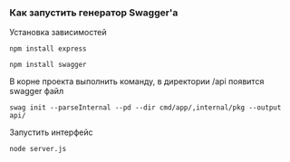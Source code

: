 ### Как запустить генератор Swagger'а

Установка зависимостей
```
npm install express
```
```
npm install swagger
```

В корне проекта выполнить команду, в директории /api появится swagger файл
```
swag init --parseInternal --pd --dir cmd/app/,internal/pkg --output api/
```
Запустить интерфейс 
```
node server.js
```
